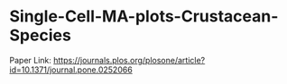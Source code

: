 # Single-Cell-MA-plots-Crustacean-Species

Paper Link: https://journals.plos.org/plosone/article?id=10.1371/journal.pone.0252066
